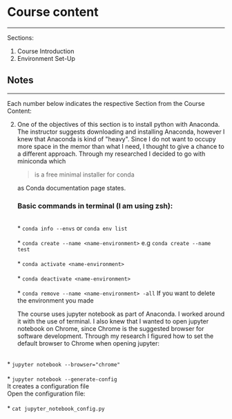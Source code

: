 # Course content
----------------
Sections:
<ol>
  <li>Course Introduction</li>
  <li>Environment Set-Up</li>
</ol>

## Notes
--------
Each number below indicates the respective Section from the Course Content:

2. One of the objectives of this section is to install python with Anaconda. The instructor suggests downloading and installing Anaconda, however I knew that Anaconda is kind of "heavy". Since I do not want to occupy more space in the memor than what I need, I thought to give a chance to a different approach. Through my researched I decided to go with miniconda which
    > is a free minimal installer for conda

    as Conda documentation page states.
    
    ### Basic commands in terminal (I am using zsh):
    
    <br>* ```conda info --envs``` or ```conda env list```</br> 
    <br>* ```conda create --name <name-environment>``` e.g ```conda create --name test```</br> 
    <br>* ```conda activate <name-environment>```</br> 
    <br>* ```conda deactivate <name-environment>```</br>
    <br>* ```conda remove --name <name-environment> -all``` If you want to delete the environment you made

    The course uses jupyter notebook as part of Anaconda. I worked around it with the use of terminal. I also knew that I wanted to open jupyter notebook on Chrome, since Chrome is the suggested browser for software development. Through my research I figured how to set the default browser to Chrome when opening jupyter:

<br>* ```jupyter notebook --browser="chrome"```</br>
<br>* ```jupyter notebook --generate-config```</br> It creates a configuration file
<br>Open the configuration file:</br>
<br>* ```cat jupyter_notebook_config.py```</br>